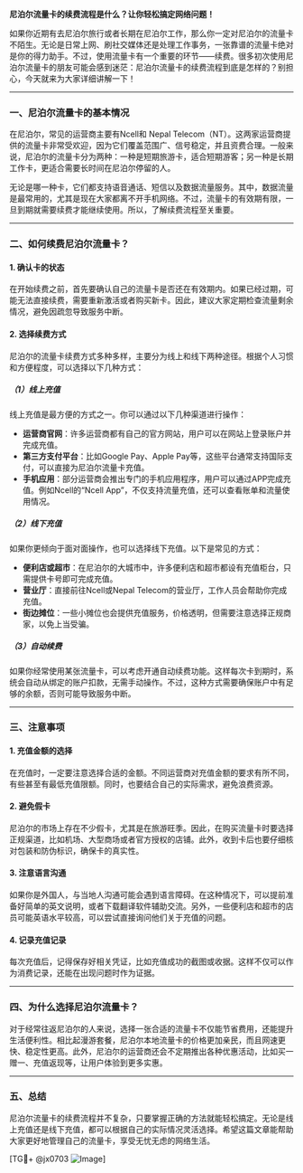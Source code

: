 **尼泊尔流量卡的续费流程是什么？让你轻松搞定网络问题！**

如果你近期有去尼泊尔旅行或者长期在尼泊尔工作，那么你一定对尼泊尔的流量卡不陌生。无论是日常上网、刷社交媒体还是处理工作事务，一张靠谱的流量卡绝对是你的得力助手。不过，使用流量卡有一个重要的环节——续费。很多初次使用尼泊尔流量卡的朋友可能会感到迷茫：尼泊尔流量卡的续费流程到底是怎样的？别担心，今天就来为大家详细讲解一下！

---

### **一、尼泊尔流量卡的基本情况**
在尼泊尔，常见的运营商主要有Ncell和 Nepal Telecom（NT）。这两家运营商提供的流量卡非常受欢迎，因为它们覆盖范围广、信号稳定，并且资费合理。一般来说，尼泊尔的流量卡分为两种：一种是短期旅游卡，适合短期游客；另一种是长期工作卡，更适合需要长时间在尼泊尔停留的人。

无论是哪一种卡，它们都支持语音通话、短信以及数据流量服务。其中，数据流量是最常用的，尤其是现在大家都离不开手机网络。不过，流量卡的有效期有限，一旦到期就需要续费才能继续使用。所以，了解续费流程至关重要。

---

### **二、如何续费尼泊尔流量卡？**

#### **1. 确认卡的状态**
在开始续费之前，首先要确认自己的流量卡是否还在有效期内。如果已经过期，可能无法直接续费，需要重新激活或者购买新卡。因此，建议大家定期检查流量剩余情况，避免因疏忽导致服务中断。

#### **2. 选择续费方式**
尼泊尔的流量卡续费方式多种多样，主要分为线上和线下两种途径。根据个人习惯和方便程度，可以选择以下几种方式：

##### **（1）线上充值**
线上充值是最方便的方式之一。你可以通过以下几种渠道进行操作：
- **运营商官网**：许多运营商都有自己的官方网站，用户可以在网站上登录账户并完成充值。
- **第三方支付平台**：比如Google Pay、Apple Pay等，这些平台通常支持国际支付，可以直接为尼泊尔流量卡充值。
- **手机应用**：部分运营商会推出专门的手机应用程序，用户可以通过APP完成充值。例如Ncell的“Ncell App”，不仅支持流量充值，还可以查看账单和流量使用情况。

##### **（2）线下充值**
如果你更倾向于面对面操作，也可以选择线下充值。以下是常见的方式：
- **便利店或超市**：在尼泊尔的大城市中，许多便利店和超市都设有充值柜台，只需提供卡号即可完成充值。
- **营业厅**：直接前往Ncell或Nepal Telecom的营业厅，工作人员会帮助你完成充值。
- **街边摊位**：一些小摊位也会提供充值服务，价格透明，但需要注意选择正规商家，以免上当受骗。

##### **（3）自动续费**
如果你经常使用某张流量卡，可以考虑开通自动续费功能。这样每次卡到期时，系统会自动从绑定的账户扣款，无需手动操作。不过，这种方式需要确保账户中有足够的余额，否则可能导致服务中断。

---

### **三、注意事项**

#### **1. 充值金额的选择**
在充值时，一定要注意选择合适的金额。不同运营商对充值金额的要求有所不同，有些甚至有最低充值限额。同时，也要结合自己的实际需求，避免浪费资源。

#### **2. 避免假卡**
尼泊尔的市场上存在不少假卡，尤其是在旅游旺季。因此，在购买流量卡时要选择正规渠道，比如机场、大型商场或者官方授权的店铺。此外，收到卡后也要仔细核对包装和防伪标识，确保卡的真实性。

#### **3. 注意语言沟通**
如果你是外国人，与当地人沟通可能会遇到语言障碍。在这种情况下，可以提前准备好简单的英文说明，或者下载翻译软件辅助交流。另外，一些便利店和超市的店员可能英语水平较高，可以尝试直接询问他们关于充值的问题。

#### **4. 记录充值记录**
每次充值后，记得保存好相关凭证，比如充值成功的截图或收据。这样不仅可以作为消费记录，还能在出现问题时作为证据。

---

### **四、为什么选择尼泊尔流量卡？**

对于经常往返尼泊尔的人来说，选择一张合适的流量卡不仅能节省费用，还能提升生活便利性。相比起漫游套餐，尼泊尔本地流量卡的价格更加亲民，而且网速更快、稳定性更高。此外，尼泊尔的运营商还会不定期推出各种优惠活动，比如买一赠一、充值返现等，让用户体验到更多实惠。

---

### **五、总结**

尼泊尔流量卡的续费流程并不复杂，只要掌握正确的方法就能轻松搞定。无论是线上充值还是线下充值，都可以根据自己的实际情况灵活选择。希望这篇文章能帮助大家更好地管理自己的流量卡，享受无忧无虑的网络生活。

[TG💪+ @jx0703 ![Image](https://github.com/user-attachments/assets/dbca1d08-cadb-493c-b0ec-ad6f7a83f270)]
